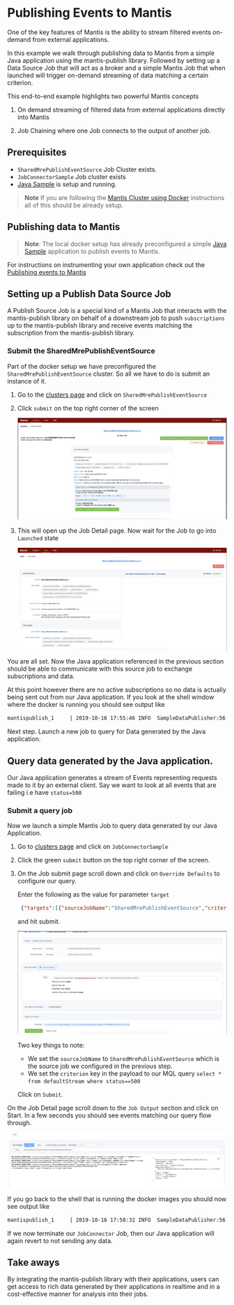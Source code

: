 # Publishing Events to Mantis

One of the key features of Mantis is the ability to stream filtered events on-demand from external applications.

In this example we walk through publishing data to Mantis from a simple Java application using the mantis-publish library.
Followed by setting up a Data Source Job that will act as a broker 
and a simple Mantis Job that when launched will trigger on-demand streaming of data matching a certain
criterion.

This end-to-end example highlights two powerful Mantis concepts

1. On demand streaming of filtered data from external applications directly into Mantis

2. Job Chaining where one Job connects to the output of another job.

## Prerequisites

* `SharedMrePublishEventSource` Job Cluster exists.
* `JobConnectorSample` Job cluster exists
* [Java Sample](https://github.com/Netflix/mantis-examples/tree/master/mantis-publish-sample) is setup and running.

> **Note** If you are following the [Mantis Cluster using Docker](../docker.md) instructions all of this
>should be already setup. 


## Publishing data to Mantis

>  **Note**: The local docker setup has already preconfigured a simple [Java Sample](https://github.com/Netflix/mantis-examples/tree/master/mantis-publish-sample) application to publish events
to Mantis. 

For instructions on instrumenting your own application check out the [Publishing events to Mantis](../../internals/mre.md)

## Setting up a Publish Data Source Job

A Publish Source Job is a special kind of a Mantis Job that interacts with the mantis-publish library
on behalf of a downstream job to push `subscriptions` up to the mantis-publish library and receive events 
matching the subscription from the mantis-publish library.

### Submit the SharedMrePublishEventSource

Part of the docker setup we have preconfigured the `SharedMrePublishEventSource` cluster. So all we have 
to do is submit an instance of it.

1. Go to the [clusters page](https://netflix.github.io/mantis-ui/#/clusters) and click on `SharedMrePublishEventSource`

2. Click `submit` on the top right corner of the screen

    ![Submit Job](../../images/sharedmresourcecluster.png)

3. This will open up the Job Detail page. Now wait for the Job to go into `Launched` state

    ![Running Job](../../images/sharemresourcerunning.png)

You are all set. Now the Java application referenced in the previous section should be able to
communicate with this source job to exchange subscriptions and data.

At this point however there are no active subscriptions so no data is actually being sent out from our
Java application. If you look at the shell window where the docker is running you should see output like

```bash
mantispublish_1     | 2019-10-16 17:55:46 INFO  SampleDataPublisher:56 - Mantis publish JavaApp send event status => SKIPPED_NO_SUBSCRIPTIONS(PRECONDITION_FAILED)
```

Next step. Launch a new job to query for Data generated by the Java application.

## Query data generated by the Java application.

Our Java application generates a stream of Events representing requests made to it by an external client.
Say we want to look at all events that are failing i.e have `status=500`

### Submit a query job
Now we launch a simple Mantis Job to query data generated by our Java Application.

1. Go to [clusters page](https://netflix.github.io/mantis-ui/#/clusters) and click on `JobConnectorSample`

2. Click the green `submit` button on the top right corner of the screen.
    
3. On the Job submit page scroll down and click on `Override Defaults` to configure our query.

   Enter the following as the value for parameter `target`
   
   ```json
    {"targets":[{"sourceJobName":"SharedMrePublishEventSource","criterion":"select * from defaultStream where status==500"}]}
   ```
 
   and hit submit. 
    
   ![Submit Job](../../images/jobconnectorsubmit.png)   
  
   Two key things to note:
   
   * We set the `sourceJobName` to `SharedMrePublishEventSource` which is the source job we configured in the
   previous step.
   * We set the `criterion` key in the payload to our MQL query `select * from defaultStream where status==500`
   
   Click on `Submit`.
   
On the Job Detail page scroll down to the `Job Output` section and click on Start.
   In a few seconds you should see events matching our query flow through.
   
   ![Running Job](../../images/jobconnectorrunning.png) 
   
If you go back to the shell that is running the docker images you should now see output like

```bash
mantispublish_1     | 2019-10-16 17:58:32 INFO  SampleDataPublisher:56 - Mantis publish JavaApp send event status => ENQUEUED(SENDING)
```   
If we now terminate our `JobConnector` Job, then our Java application will again revert to not sending
any data.
           
## Take aways

By integrating the mantis-publish library with their applications, users can get access to rich data generated
by their applications in realtime and in a cost-effective manner for analysis into their jobs. 


 